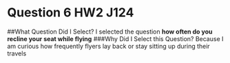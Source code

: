 # Question 6 HW2 J124
##What Question Did I Select?
I selected the question **how often do you recline your seat while flying** 
###Why Did I Select this Question?
Because I am curious how frequently flyers lay back or stay sitting up during their travels
